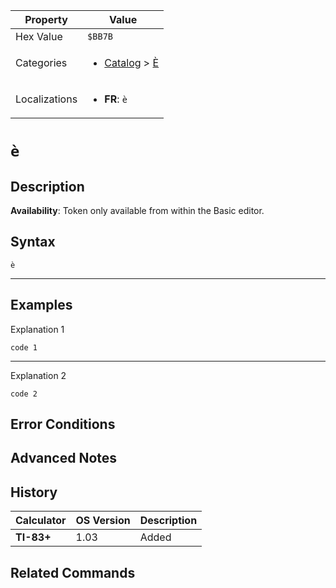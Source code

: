 | Property      | Value |
|---------------|-------|
| Hex Value     | `$BB7B`|
| Categories    | <ul><li>[Catalog](<../categories/Catalog.md>) > [È](<../categories/Catalog.md#È>)</li></ul> |
| Localizations | <ul><li><b>FR</b>: `è`</li></ul> |

# `è`

## Description



<b>Availability</b>: Token only available from within the Basic editor.

## Syntax
`è`

<hr>

## Examples

Explanation 1
```ti-basic
code 1
```
---
Explanation 2
```ti-basic
code 2
```

## Error Conditions


## Advanced Notes


## History
| Calculator | OS Version | Description |
|------------|------------|-------------|
| <b>TI-83+</b> | 1.03 | Added

## Related Commands

    